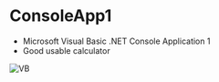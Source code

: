# ConsoleApp1
+ Microsoft Visual Basic .NET Console Application 1
+ Good usable calculator

![VB](https://coderlessons.com/wp-content/uploads/images/gur/133a893488588ef41da8c955243a6656.jpg)
